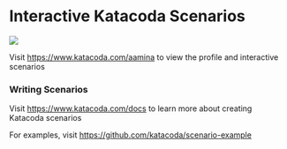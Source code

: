 # Interactive Katacoda Scenarios

[![](http://shields.katacoda.com/katacoda/aamina/count.svg)](https://www.katacoda.com/aamina "Get your profile on Katacoda.com")

Visit https://www.katacoda.com/aamina to view the profile and interactive scenarios

### Writing Scenarios
Visit https://www.katacoda.com/docs to learn more about creating Katacoda scenarios

For examples, visit https://github.com/katacoda/scenario-example
